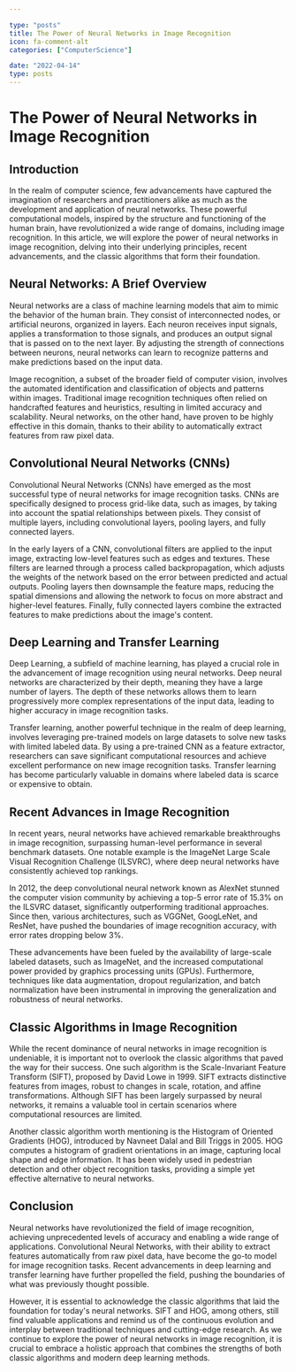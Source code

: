 ```yaml
---

type: "posts"
title: The Power of Neural Networks in Image Recognition
icon: fa-comment-alt
categories: ["ComputerScience"]

date: "2022-04-14"
type: posts
---
```





# The Power of Neural Networks in Image Recognition

## Introduction

In the realm of computer science, few advancements have captured the imagination of researchers and practitioners alike as much as the development and application of neural networks. These powerful computational models, inspired by the structure and functioning of the human brain, have revolutionized a wide range of domains, including image recognition. In this article, we will explore the power of neural networks in image recognition, delving into their underlying principles, recent advancements, and the classic algorithms that form their foundation.

## Neural Networks: A Brief Overview

Neural networks are a class of machine learning models that aim to mimic the behavior of the human brain. They consist of interconnected nodes, or artificial neurons, organized in layers. Each neuron receives input signals, applies a transformation to those signals, and produces an output signal that is passed on to the next layer. By adjusting the strength of connections between neurons, neural networks can learn to recognize patterns and make predictions based on the input data.

Image recognition, a subset of the broader field of computer vision, involves the automated identification and classification of objects and patterns within images. Traditional image recognition techniques often relied on handcrafted features and heuristics, resulting in limited accuracy and scalability. Neural networks, on the other hand, have proven to be highly effective in this domain, thanks to their ability to automatically extract features from raw pixel data.

## Convolutional Neural Networks (CNNs)

Convolutional Neural Networks (CNNs) have emerged as the most successful type of neural networks for image recognition tasks. CNNs are specifically designed to process grid-like data, such as images, by taking into account the spatial relationships between pixels. They consist of multiple layers, including convolutional layers, pooling layers, and fully connected layers.

In the early layers of a CNN, convolutional filters are applied to the input image, extracting low-level features such as edges and textures. These filters are learned through a process called backpropagation, which adjusts the weights of the network based on the error between predicted and actual outputs. Pooling layers then downsample the feature maps, reducing the spatial dimensions and allowing the network to focus on more abstract and higher-level features. Finally, fully connected layers combine the extracted features to make predictions about the image's content.

## Deep Learning and Transfer Learning

Deep Learning, a subfield of machine learning, has played a crucial role in the advancement of image recognition using neural networks. Deep neural networks are characterized by their depth, meaning they have a large number of layers. The depth of these networks allows them to learn progressively more complex representations of the input data, leading to higher accuracy in image recognition tasks.

Transfer learning, another powerful technique in the realm of deep learning, involves leveraging pre-trained models on large datasets to solve new tasks with limited labeled data. By using a pre-trained CNN as a feature extractor, researchers can save significant computational resources and achieve excellent performance on new image recognition tasks. Transfer learning has become particularly valuable in domains where labeled data is scarce or expensive to obtain.

## Recent Advances in Image Recognition

In recent years, neural networks have achieved remarkable breakthroughs in image recognition, surpassing human-level performance in several benchmark datasets. One notable example is the ImageNet Large Scale Visual Recognition Challenge (ILSVRC), where deep neural networks have consistently achieved top rankings.

In 2012, the deep convolutional neural network known as AlexNet stunned the computer vision community by achieving a top-5 error rate of 15.3% on the ILSVRC dataset, significantly outperforming traditional approaches. Since then, various architectures, such as VGGNet, GoogLeNet, and ResNet, have pushed the boundaries of image recognition accuracy, with error rates dropping below 3%.

These advancements have been fueled by the availability of large-scale labeled datasets, such as ImageNet, and the increased computational power provided by graphics processing units (GPUs). Furthermore, techniques like data augmentation, dropout regularization, and batch normalization have been instrumental in improving the generalization and robustness of neural networks.

## Classic Algorithms in Image Recognition

While the recent dominance of neural networks in image recognition is undeniable, it is important not to overlook the classic algorithms that paved the way for their success. One such algorithm is the Scale-Invariant Feature Transform (SIFT), proposed by David Lowe in 1999. SIFT extracts distinctive features from images, robust to changes in scale, rotation, and affine transformations. Although SIFT has been largely surpassed by neural networks, it remains a valuable tool in certain scenarios where computational resources are limited.

Another classic algorithm worth mentioning is the Histogram of Oriented Gradients (HOG), introduced by Navneet Dalal and Bill Triggs in 2005. HOG computes a histogram of gradient orientations in an image, capturing local shape and edge information. It has been widely used in pedestrian detection and other object recognition tasks, providing a simple yet effective alternative to neural networks.

## Conclusion

Neural networks have revolutionized the field of image recognition, achieving unprecedented levels of accuracy and enabling a wide range of applications. Convolutional Neural Networks, with their ability to extract features automatically from raw pixel data, have become the go-to model for image recognition tasks. Recent advancements in deep learning and transfer learning have further propelled the field, pushing the boundaries of what was previously thought possible.

However, it is essential to acknowledge the classic algorithms that laid the foundation for today's neural networks. SIFT and HOG, among others, still find valuable applications and remind us of the continuous evolution and interplay between traditional techniques and cutting-edge research. As we continue to explore the power of neural networks in image recognition, it is crucial to embrace a holistic approach that combines the strengths of both classic algorithms and modern deep learning methods.